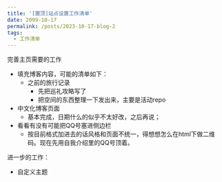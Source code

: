 ```yaml
---
title: '[置顶]站点设置工作清单'
date: 2099-10-17
permalink: /posts/2023-10-17-blog-2
tags:
  - 工作清单
---
```


完善主页需要的工作

* 填充博客内容，可能的清单如下：
  * 之前的旅行记录
    * 先把巡礼攻略写了
    * 把空间的东西整理一下发出来，主要是活动repo
* 中文化博客页面
  * 基本完成，日期什么的似乎不太好改，之后再说；
* 看看有没有可能把QQ号塞进侧边栏
  * 按目前格式加进去的话风格和页面不统一，得想想怎么在html下做二维码。现在先用自我介绍里的QQ号顶着。

进一步的工作：

* 自定义主题
